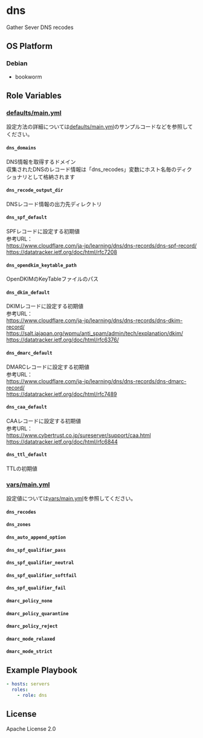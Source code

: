 dns
=================

Gather Sever DNS recodes

OS Platform
-----------------

### Debian

- bookworm

Role Variables
--------------

### [defaults/main.yml](defaults/main.yml)

設定方法の詳細については[defaults/main.yml](defaults/main.yml)のサンプルコードなどを参照してください。

#### `dns_domains`

DNS情報を取得するドメイン  
収集されたDNSのレコード情報は「dns_recodes」変数にホスト名毎のディクショナリとして格納されます

#### `dns_recode_output_dir`

DNSレコード情報の出力先ディレクトリ

#### `dns_spf_default`

SPFレコードに設定する初期値  
参考URL：  
https://www.cloudflare.com/ja-jp/learning/dns/dns-records/dns-spf-record/  
https://datatracker.ietf.org/doc/html/rfc7208

#### `dns_opendkim_keytable_path`

OpenDKIMのKeyTableファイルのパス

#### `dns_dkim_default`

DKIMレコードに設定する初期値  
参考URL：  
https://www.cloudflare.com/ja-jp/learning/dns/dns-records/dns-dkim-record/  
https://salt.iajapan.org/wpmu/anti_spam/admin/tech/explanation/dkim/  
https://datatracker.ietf.org/doc/html/rfc6376/

#### `dns_dmarc_default`

DMARCレコードに設定する初期値  
参考URL：  
https://www.cloudflare.com/ja-jp/learning/dns/dns-records/dns-dmarc-record/  
https://datatracker.ietf.org/doc/html/rfc7489

#### `dns_caa_default`

CAAレコードに設定する初期値  
参考URL：  
https://www.cybertrust.co.jp/sureserver/support/caa.html  
https://datatracker.ietf.org/doc/html/rfc6844

#### `dns_ttl_default`

TTLの初期値

### [vars/main.yml](vars/main.yml)

設定値については[vars/main.yml](vars/main.yml)を参照してください。

#### `dns_recodes`

#### `dns_zones`

#### `dns_auto_append_option`

#### `dns_spf_qualifier_pass`

#### `dns_spf_qualifier_neutral`

#### `dns_spf_qualifier_softfail`

#### `dns_spf_qualifier_fail`

#### `dmarc_policy_none`

#### `dmarc_policy_quarantine`

#### `dmarc_policy_reject`

#### `dmarc_mode_relaxed`

#### `dmarc_mode_strict`

Example Playbook
--------------

```yaml
- hosts: servers
  roles:
    - role: dns
```

License
--------------

Apache License 2.0
